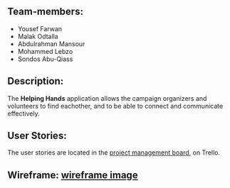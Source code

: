 ## Team-members:
- Yousef Farwan
- Malak Odtalla
- Abdulrahman Mansour
- Mohammed Lebzo
- Sondos Abu-Qiass

## Description:

The **Helping Hands** application allows the campaign organizers and volunteers to find eachother, and to be able to connect and communicate effectively.
## User Stories:
The user stories are located in the [project management board](https://trello.com/b/K1n2wxGo/final-project-helping-hands), on Trello.

## Wireframe: [wireframe image](images/WireFrame.png)